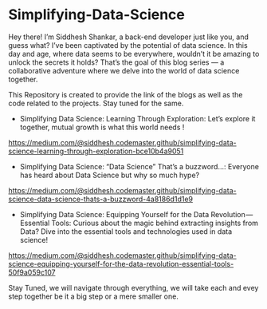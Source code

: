 # Simplifying-Data-Science

Hey there! I’m Siddhesh Shankar, a back-end developer just like you, and guess what? I’ve been captivated by the potential of data science. In this day and age, where data seems to be everywhere, wouldn’t it be amazing to unlock the secrets it holds? That’s the goal of this blog series — a collaborative adventure where we delve into the world of data science together. 

This Repository is created to provide the link of the blogs as well as the code related to the projects. Stay tuned for the same. 

- Simplifying Data Science: Learning Through Exploration: Let’s explore it together, mutual growth is what this world needs ! 

https://medium.com/@siddhesh.codemaster.github/simplifying-data-science-learning-through-exploration-bce10b4a9051

- Simplifying Data Science: “Data Science” That’s a buzzword…: Everyone has heard about Data Science but why so much hype? 

https://medium.com/@siddhesh.codemaster.github/simplifying-data-science-data-science-thats-a-buzzword-4a8186d1d1e9

- Simplifying Data Science: Equipping Yourself for the Data Revolution — Essential Tools: Curious about the magic behind extracting insights from Data? Dive into the essential tools and technologies used in data science!

https://medium.com/@siddhesh.codemaster.github/simplifying-data-science-equipping-yourself-for-the-data-revolution-essential-tools-50f9a059c107

Stay Tuned, we will navigate through everything, we will take each and evey step together be it a big step or a mere smaller one.